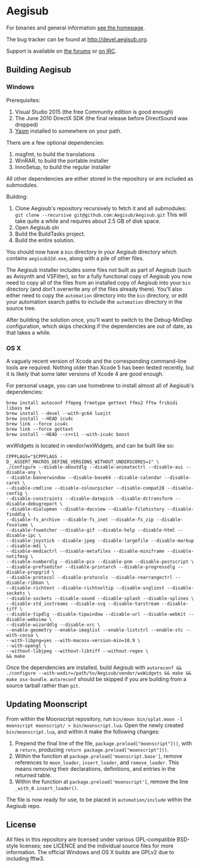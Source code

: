 # Aegisub

For binaries and general information [see the homepage](http://www.aegisub.org).

The bug tracker can be found at http://devel.aegisub.org.

Support is available on [the forums](http://forum.aegisub.org) or [on IRC](irc://irc.rizon.net/aegisub).

## Building Aegisub

### Windows

Prerequisites:

1. Visual Studio 2015 (the free Community edition is good enough)
2. The June 2010 DirectX SDK (the final release before DirectSound was dropped)
3. [Yasm](http://yasm.tortall.net/) installed to somewhere on your path.

There are a few optional dependencies:

1. msgfmt, to build the translations
2. WinRAR, to build the portable installer
3. InnoSetup, to build the regular installer

All other dependencies are either stored in the repository or are included as submodules.

Building:

1. Clone Aegisub's repository recursively to fetch it and all submodules: `git clone --recursive git@github.com:Aegisub/Aegisub.git` This will take quite a while and requires about 2.5 GB of disk space.
2. Open Aegisub.sln
3. Build the BuildTasks project.
4. Build the entire solution.

You should now have a `bin` directory in your Aegisub directory which contains `aegisub32d.exe`, along with a pile of other files.

The Aegisub installer includes some files not built as part of Aegisub (such as Avisynth and VSFilter), so for a fully functional copy of Aegisub you now need to copy all of the files from an installed copy of Aegisub into your `bin` directory (and don't overwrite any of the files already there).
You'll also either need to copy the `automation` directory into the `bin` directory, or edit your automation search paths to include the `automation` directory in the source tree.

After building the solution once, you'll want to switch to the Debug-MinDep configuration, which skips checking if the dependencies are out of date, as that takes a while.

### OS X

A vaguely recent version of Xcode and the corresponding command-line tools are required.
Nothing older than Xcode 5 has been tested recently, but it is likely that some later versions of Xcode 4 are good enough.

For personal usage, you can use homebrew to install almost all of Aegisub's dependencies:

	brew install autoconf ffmpeg freetype gettext ffms2 fftw fribidi libass m4
	brew install --devel --with-gc64 luajit
	brew install --HEAD icu4c
	brew link --force icu4c
	brew link --force gettext
	brew install --HEAD --c++11 --with-icu4c boost

wxWidgets is located in vendor/wxWidgets, and can be built like so:

	CPPFLAGS="$CPPFLAGS -D__ASSERT_MACROS_DEFINE_VERSIONS_WITHOUT_UNDERSCORES=1" \
	./configure --disable-aboutdlg --disable-animatectrl --disable-aui --disable-any \
	--disable-bannerwindow --disable-base64 --disable-calendar --disable-caret \
	--disable-cmdline --disable-colourpicker --disable-compat28 --disable-config \
	--disable-constraints --disable-datepick --disable-dctransform --disable-debugreport \
	--disable-dialupman --disable-docview --disable-filehistory --disable-finddlg \
	--disable-fs_archive --disable-fs_inet --disable-fs_zip --disable-fsvolume \
	--disable-fswatcher --disable-gif --disable-help --disable-html --disable-ipc \
	--disable-joystick --disable-jpeg --disable-largefile --disable-markup --disable-mdi \
	--disable-mediactrl --disable-metafiles --disable-miniframe --disable-notifmsg \
	--disable-numberdlg --disable-pcx --disable-pnm --disable-postscript \
	--disable-prefseditor --disable-printarch --disable-progressdlg --disable-propgrid \
	--disable-protocol --disable-protocols --disable-rearrangectrl --disable-ribbon \
	--disable-richtext --disable-richtooltip --disable-snglinst --disable-sockets \
	--disable-sockets --disable-sound --disable-splash --disable-splines \
	--disable-std_iostreams --disable-svg --disable-tarstream --disable-tiff \
	--disable-tipdlg --disable-tipwindow --disable-url --disable-webkit --disable-webview \
	--disable-wizarddlg --disable-xrc \
	--enable-geometry --enable-imaglist --enable-listctrl --enable-stc --with-cocoa \
	--with-libpng=yes --with-macosx-version-min=10.9 \
	--with-opengl \
	--without-libjpeg --without-libtiff --without-regex \
	&& make

Once the dependencies are installed, build Aegisub with `autoreconf && ./configure --with-wxdir=/path/to/Aegisub/vendor/wxWidgets && make && make osx-bundle`.
`autoreconf` should be skipped if you are building from a source tarball rather than `git`.

## Updating Moonscript

From within the Moonscript repository, run `bin/moon bin/splat.moon -l moonscript moonscript/ > bin/moonscript.lua`.
Open the newly created `bin/moonscript.lua`, and within it make the following changes:

1. Prepend the final line of the file, `package.preload["moonscript"]()`, with a `return`, producing `return package.preload["moonscript"]()`.
2. Within the function at `package.preload['moonscript.base']`, remove references to `moon_loader`, `insert_loader`, and `remove_loader`. This means removing their declarations, definitions, and entries in the returned table.
3. Within the function at `package.preload['moonscript']`, remove the line `_with_0.insert_loader()`.

The file is now ready for use, to be placed in `automation/include` within the Aegisub repo.

## License

All files in this repository are licensed under various GPL-compatible BSD-style licenses; see LICENCE and the individual source files for more information.
The official Windows and OS X builds are GPLv2 due to including fftw3.
